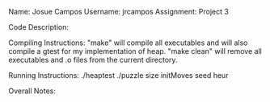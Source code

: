 Name: Josue Campos
Username: jrcampos
Assignment: Project 3

Code Description: 

Compiling Instructions: "make" will compile all executables and will also compile a gtest for my implementation of heap. "make clean" will remove all executables and .o files from the current directory.

Running Instructions: ./heaptest
					  ./puzzle size initMoves seed heur

Overall Notes: